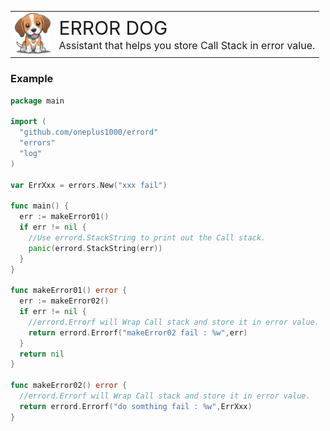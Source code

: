 <table cellspacing="0" cellpadding="0" style="border: none;" >
<tr>
<td>
<img  src='./readme/logo.png' height="65px"   />
</td>
<td>
  <div style="font-size:30px">
  ERROR DOG
  </div>
  <div style="font-size:16px">
  Assistant that helps you store Call Stack in error value.
  </div>
</td>
</tr>
</table>

### Example

```GO
package main

import (
  "github.com/oneplus1000/errord"
  "errors"
  "log"
)

var ErrXxx = errors.New("xxx fail")

func main() {
  err := makeError01()
  if err != nil {
    //Use errord.StackString to print out the Call stack.
    panic(errord.StackString(err))
  }
}

func makeError01() error {
  err := makeError02()
  if err != nil {
    //errord.Errorf will Wrap Call stack and store it in error value.
    return errord.Errorf("makeError02 fail : %w",err)
  }
  return nil
}

func makeError02() error {
  //errord.Errorf will Wrap Call stack and store it in error value.
  return errord.Errorf("do somthing fail : %w",ErrXxx)
}


```
